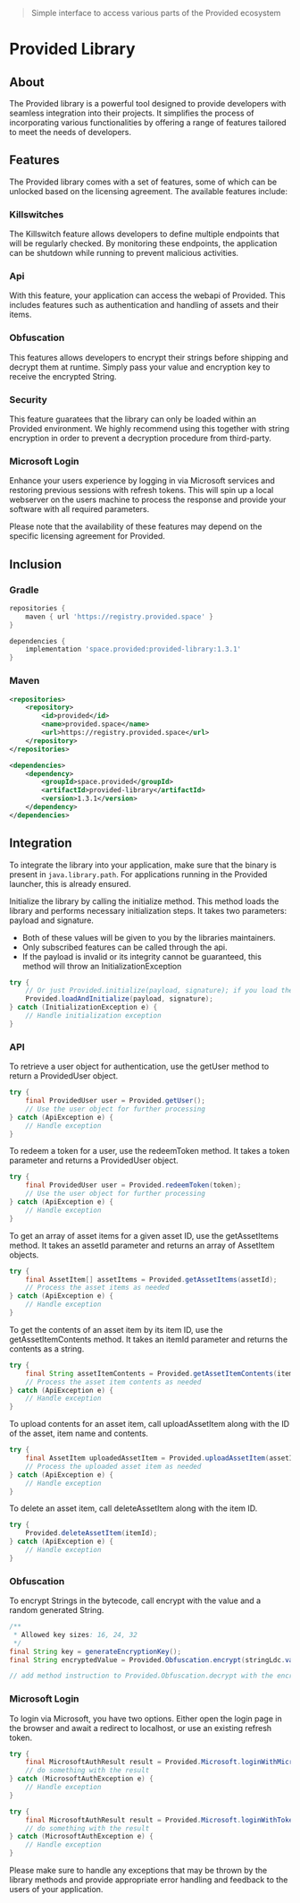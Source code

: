 > Simple interface to access various parts of the Provided ecosystem

# Provided Library
## About
The Provided library is a powerful tool designed to provide developers with seamless integration into their projects. It simplifies the process of incorporating various functionalities by offering a range of features tailored to meet the needs of developers.

## Features
The Provided library comes with a set of features, some of which can be unlocked based on the licensing agreement. The available features include:

### Killswitches
The Killswitch feature allows developers to define multiple endpoints that will be regularly checked. By monitoring these endpoints, the application can be shutdown while running to prevent malicious activities.

### Api
With this feature, your application can access the webapi of Provided.
This includes features such as authentication and handling of assets and their items.

### Obfuscation
This features allows developers to encrypt their strings before shipping and decrypt them at runtime. Simply pass your value and encryption key to receive the encrypted String.

### Security
This feature guaratees that the library can only be loaded within an Provided environment.
We highly recommend using this together with string encryption in order to prevent a decryption procedure from third-party.

### Microsoft Login
Enhance your users experience by logging in via Microsoft services and restoring previous sessions with refresh tokens.
This will spin up a local webserver on the users machine to process the response and provide your software with all required parameters.

Please note that the availability of these features may depend on the specific licensing agreement for Provided.

## Inclusion

### Gradle
```groovy
repositories {
    maven { url 'https://registry.provided.space' }
}

dependencies {
    implementation 'space.provided:provided-library:1.3.1'
}
```

### Maven
```xml
<repositories>
    <repository>
        <id>provided</id>
        <name>provided.space</name>
        <url>https://registry.provided.space</url>
    </repository>
</repositories>

<dependencies>
    <dependency>
        <groupId>space.provided</groupId>
        <artifactId>provided-library</artifactId>
        <version>1.3.1</version>
    </dependency>
</dependencies>
```

## Integration
To integrate the library into your application, make sure that the binary is present in `java.library.path`.
For applications running in the Provided launcher, this is already ensured.

Initialize the library by calling the initialize method. This method loads the library and performs necessary initialization steps. It takes two parameters: payload and signature.
* Both of these values will be given to you by the libraries maintainers.
* Only subscribed features can be called through the api.
* If the payload is invalid or its integrity cannot be guaranteed, this method will throw an InitializationException
```java
try {
    // Or just Provided.initialize(payload, signature); if you load the dll by yourself.
    Provided.loadAndInitialize(payload, signature);
} catch (InitializationException e) {
    // Handle initialization exception
}
```

### API
To retrieve a user object for authentication, use the getUser method to return a ProvidedUser object.
```java
try {
    final ProvidedUser user = Provided.getUser();
    // Use the user object for further processing
} catch (ApiException e) {
    // Handle exception
}
```

To redeem a token for a user, use the redeemToken method. It takes a token parameter and returns a ProvidedUser object.
```java
try {
    final ProvidedUser user = Provided.redeemToken(token);
    // Use the user object for further processing
} catch (ApiException e) {
    // Handle exception
}
```

To get an array of asset items for a given asset ID, use the getAssetItems method. It takes an assetId parameter and returns an array of AssetItem objects.
```java
try {
    final AssetItem[] assetItems = Provided.getAssetItems(assetId);
    // Process the asset items as needed
} catch (ApiException e) {
    // Handle exception
}
```

To get the contents of an asset item by its item ID, use the getAssetItemContents method. It takes an itemId parameter and returns the contents as a string.
```java
try {
    final String assetItemContents = Provided.getAssetItemContents(itemId);
    // Process the asset item contents as needed
} catch (ApiException e) {
    // Handle exception
}
```

To upload contents for an asset item, call uploadAssetItem along with the ID of the asset, item name and contents.
```java
try {
    final AssetItem uploadedAssetItem = Provided.uploadAssetItem(assetId, name, contents);
    // Process the uploaded asset item as needed
} catch (ApiException e) {
    // Handle exception
}
```

To delete an asset item, call deleteAssetItem along with the item ID.
```java
try {
    Provided.deleteAssetItem(itemId);
} catch (ApiException e) {
    // Handle exception
}
```

### Obfuscation
To encrypt Strings in the bytecode, call encrypt with the value and a random generated String.
```java
/**
 * Allowed key sizes: 16, 24, 32
 */
final String key = generateEncryptionKey();
final String encryptedValue = Provided.Obfuscation.encrypt(stringLdc.value, key);

// add method instruction to Provided.Obfuscation.decrypt with the encrypted value and generated key as parameter
```

### Microsoft Login
To login via Microsoft, you have two options. Either open the login page in the browser and await a redirect to localhost, or use an existing refresh token.
```java
try {
    final MicrosoftAuthResult result = Provided.Microsoft.loginWithMicrosoft();
    // do something with the result
} catch (MicrosoftAuthException e) {
    // Handle exception
}

try {
    final MicrosoftAuthResult result = Provided.Microsoft.loginWithToken(refreshToken);
    // do something with the result
} catch (MicrosoftAuthException e) {
    // Handle exception
}
```

Please make sure to handle any exceptions that may be thrown by the library methods and provide appropriate error handling and feedback to the users of your application.
